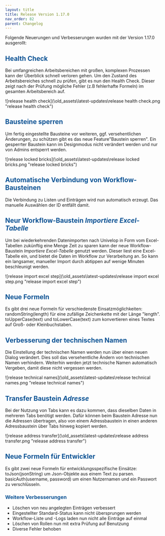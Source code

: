 ```yaml
---
layout: title
title: Release Version 1.17.0
nav_order: 82
parent: Changelog
---
```


Folgende Neuerungen und Verbesserungen wurden mit der Version 1.17.0 ausgerollt:

## <span style="color:#0b5394">**Health Check**</span>

Bei umfangreichen Arbeitsbereichen mit großen, komplexen Prozessen kann der Überblick schnell verloren gehen. Um den Zustand des Arbeitsbereiches schnell zu prüfen, gibt es nun den Health Check. Dieser zeigt nach der Prüfung mögliche Fehler (z.B fehlerhafte Formeln) im gesamten Arbeitsbereich auf.

![release health check](\old_assets\latest-updates\release health check.png "release health check")

## <span style="color:#0b5394">**Bausteine sperren**</span>

Um fertig eingestellte Bausteine vor weiteren, ggf. versehentlichen Änderungen, zu schützen gibt es das neue Feature"Baustein sperren".
Ein gesperrter Baustein kann im Designmodus nicht verändert werden und nur von Admins entsperrt werden.

![release locked bricks](\old_assets\latest-updates\release locked bricks.png "release locked bricks")

## <span style="color:#0b5394">**Automatische Verbindung von Workflow-Bausteinen**</span>

Die Verbindung zu Listen und Einträgen wird nun automatisch erzeugt.
Das manuelle Auswählen der ID entfällt damit.

## <span style="color:#0b5394">**Neur Workflow-Baustein _Importiere Excel-Tabelle_**</span>

Um bei wiederkehrenden Datenimporten nach Univelop in Form vom Excel-Tabellen zukünftig
eine Menge Zeit zu sparen kann der neue Workflow-Baustein _Importiere Excel-Tabelle_ genutzt werden.
Dieser liest eine Excel-Tabelle ein, und bietet die Daten im Workflow zur Verarbeitung an.
So kann ein langsamer, manueller Import durch abtippen auf wenige Minuten beschleunigt werden.

![release import excel step](\old_assets\latest-updates\release import excel step.png "release import excel step")

## <span style="color:#0b5394">**Neue Formeln**</span>

Es gibt drei neue Formeln für verschiedenste Einsatzmöglichkeiten:
randomString(length) für eine zufällige Zeichenkette mit der Länge "length".
toUpperCase(text) und toLowerCase(text) zum konvertieren eines Textes auf
Groß- oder Kleinbuchstaben.

## <span style="color:#0b5394">**Verbesserung der technischen Namen**</span>

Die Einstellung der technischen Namen werden nun über einen neuen Dialog verändert.
Dies soll das versehentliche Ändern von technischen Namen verhindern. Weiterhin werden jetzt technische Namen automatisch Vergeben, damit diese nicht vergessen werden.

![release technical names](\old_assets\latest-updates\release technical names.png "release technical names")

## <span style="color:#0b5394">**Transfer Baustein _Adresse_**</span>

Bei der Nutzung von Tabs kann es dazu kommen, dass dieselben Daten in mehreren Tabs benötigt werden.
Dafür können beim Baustein Adresse nun die Adressen übertragen, also von einem Adressbaustein in einen anderen Adressbaustein über Tabs hinweg kopiert werden.

![release address transfer](\old_assets\latest-updates\release address transfer.png "release address transfer")

## <span style="color:#0b5394">**Neue Formeln für Entwickler**</span>

Es gibt zwei neue Formeln für entwicklungsspezifische Einsätze:
toJson(jsonString) um Json-Objekte aus einem Text zu parsen.
basicAuth(username, password) um einen Nutzernamen und ein Passwort zu verschlüsseln.

### <span style="color:#0b5394">**Weitere Verbesserungen**</span>

-   Löschen von neu angelegten Einträgen verbessert
-   Eingestellter Standard-Status kann nicht übersprungen werden
-   Workflow-Liste und -Logs laden nun nicht alle Einträge auf einmal
-   Löschen von Rollen nun mit extra Prüfung auf Benutzung
-   Diverse Fehler behoben
